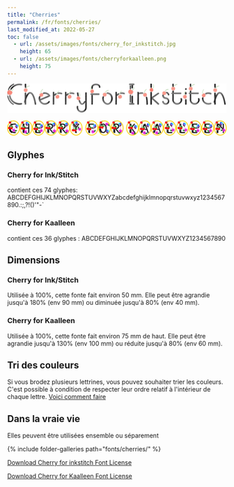 ```yaml
---
title: "Cherries"
permalink: /fr/fonts/cherries/
last_modified_at: 2022-05-27
toc: false
  - url: /assets/images/fonts/cherry_for_inkstitch.jpg
    height: 65
  - url: /assets/images/fonts/cherryforkaalleen.png
    height: 75
---
```

![Cherryforinkstitch](/assets/images/fonts/cherry_for_inkstitch.jpg)

![CherryForKaalleen](/assets/images/fonts/cherryforkaalleen.png)


## Glyphes
### Cherry for Ink/Stitch
contient ces 74	glyphes:
ABCDEFGHIJKLMNOPQRSTUVWXYZabcdefghijklmnopqrstuvwxyz1234567890.:;,?!()'"-`

### Cherry for Kaalleen
contient  ces 36 glyphes :
ABCDEFGHIJKLMNOPQRSTUVWXYZ1234567890


## Dimensions
### Cherry for Ink/Stitch

Utilisée à 100%, cette fonte fait environ 50 mm.
Elle peut être agrandie jusqu'à 180% (env 90 mm) ou diminuée jusqu'à 80% (env 40 mm).

### Cherry for Kaalleen
Utilisée à  100%, cette fonte fait environ 75 mm  de haut.
Elle peut être agrandie jusqu'à 130% (env 100 mm) ou réduite jusqu'à 80% (env 60  mm).

## Tri des couleurs 
Si vous brodez plusieurs lettrines, vous pouvez souhaiter trier les couleurs. C'est possible à condition de respecter leur ordre relatif à l'intérieur de chaque lettre. [Voici comment faire](https://inkstitch.org/fr/docs/lettering/#tri-des-couleurs)



## Dans la vraie vie
Elles peuvent être utilisées ensemble  ou séparement

{% include folder-galleries path="fonts/cherries/" %}


[Download Cherry for inkstitch Font License](https://github.com/inkstitch/inkstitch/tree/main/fonts/cherryforinkstitch/LICENSE)

[Download Cherry for Kaalleen Font License](https://github.com/inkstitch/inkstitch/tree/main/fonts/cherryforkaalleen/LICENSE)
